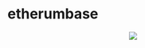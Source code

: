 # etherumbase
<p align="center"> <img src="https://upload.wikimedia.org/wikipedia/commons/thumb/0/05/Ethereum_logo_2014.svg/1257px-Ethereum_logo_2014.svg.png"/></p>
